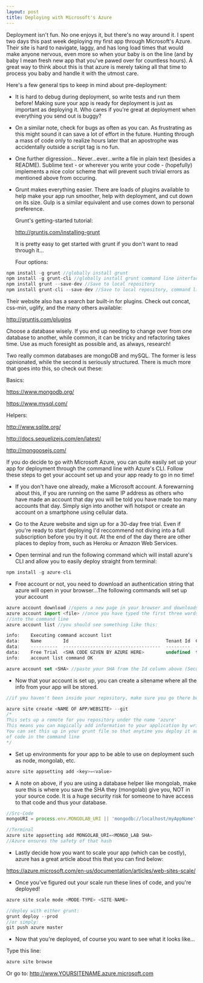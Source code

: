 ```yaml
---
layout: post
title: Deploying with Microsoft's Azure
---
```


  Deployment isn't fun. No one enjoys it, but there's no way around it.
I spent two days this past week deploying my first app through Microsoft's Azure.
Their site is hard to navigate, laggy, and has long load times that would make anyone nervous,
even more so when your baby is on the line (and by baby I mean fresh new app that you've pawed 
over for countless hours). A great way to think about this is that azure is merely taking all 
that time to process you baby and handle it with the utmost care.

  Here's a few general tips to keep in mind about pre-deployment:

* It is hard to debug during deployment, so write tests and run them before!
 Making sure your app is ready for deployment is just as important as deploying it. 
 Who cares if you're great at deployment when everything you send out is buggy?

* On a similar note, check for bugs as often as you can.
 As frustrating as this might sound it can save a lot of effort in the future. 
Hunting through a mass of code only to realize hours later that an apostrophe 
was accidentally outside a script tag is no fun.

* One further digression...
Never...ever...write a file in plain text (besides a README).
Sublime text - or wherever you write your code - (hopefully)
implements a nice color scheme that will prevent such trivial
errors as mentioned above from occuring.

* Grunt makes everything easier.
There are loads of plugins available to help make your app run smoother, help
with deployment, and cut down on its size. Gulp is a similar equivalent and use 
comes down to personal preference.

  Grunt's getting-started tutorial:
     
  <http://gruntjs.com/installing-grunt>

  It is pretty easy to get started with grunt if you don't want to read through it... 

  Four options:
  
```javascript
npm install -g grunt //globally install grunt
npm install -g grunt-cli //globally install grunt command line interface (CLI) version
npm install grunt --save-dev //Save to local repository
npm install grunt-cli --save-dev //Save to local repository, command line
```
 
  Their website also has a search bar built-in for plugins.
  Check out concat, css-min, uglify, and the many others available:

  <http://gruntjs.com/plugins>

  Choose a database wisely. 
  If you end up needing to change over from one database to another, while common,
  it can be tricky and refactoring takes time. Use as much foresight as possible and, 
  as always, research!

  Two really common databases are mongoDB and mySQL. The former is less opinionated, while the second
  is seriously structured. There is much more that goes into this, so check out these:

  Basics:
    
  <https://www.mongodb.org/>
    
  <https://www.mysql.com/>
        
  Helpers:
    
  <http://www.sqlite.org/>
    
  <http://docs.sequelizejs.com/en/latest/>
    
  <http://mongoosejs.com/>

If you do decide to go with Microsoft Azure, you can quite easily set up your app for deployment 
through the command line with Azure's CLI. Follow these steps to get your account set up and
your app ready to go in no time!
    
* If you don't have one already, make a Microsoft account. A forewarning about this, if
you are running on the same IP address as others who have made an account that day you will
be told you have made too many accounts that day. Simply sign into another wifi hotspot or
create an account on a smartphone using cellular data. 

* Go to the Azure website and sign up for a 30-day free trial. Even if you're ready to start
deploying I'd reccommend not diving into a full subscription before you try it out. At the end
of the day there are other places to deploy from, such as Heroku or Amazon Web Services. 

* Open terminal and run the following command which will install azure's CLI and allow you
to easily deploy straight from terminal:

```javascript
npm install -g azure-cli
```

* Free account or not, you need to download an authentication string that azure will open
in your browser...The following commands will set up your account

```javascript
azure account download //opens a new page in your browser and downloads file
azure account import <file> //once you have typed the first three words you can simply drag the file
//into the command line
azure account list //you should see something like this:

info:    Executing command account list
data:    Name        Id                                    Tenant Id  Current
data:    ----------  ------------------------------------  ---------  -------
data:    Free Trial  <SHA CODE GIVEN BY AZURE HERE>        undefined  true   
info:    account list command OK

azure account set <SHA> //paste your SHA from the Id column above (Secure Hash Algorithm)
```

* Now that your account is set up, you can create a sitename where all the info from your app will
be stored. 

```javascript
//if you haven't been inside your repository, make sure you go there before the next line of code

azure site create <NAME OF APP/WEBSITE> --git
/*
This sets up a remote for you repository under the name 'azure'
This means you can magically add information to your application by writing 'git push azure master'!
You can set this up in your grunt file so that anytime you deploy it automaticly runs that line
of code in the command line
*/
```

* Set up environments for your app to be able to use on deployment such as node, mongolab, etc.

```javascript      
azure site appsetting add <key>=<value>
```  

* A note on above, if you are using a database helper like mongolab, make sure this is where you save 
the SHA they (mongolab) give you, NOT in your source code. It is a huge security risk for someone to 
have access to that code and thus your database. 

```javascript
//Src-Code
mongoURI = process.env.MONGOLAB_URI || 'mongodb://localhost/myAppName';

//Terminal
azure site appsetting add MONGOLAB_URI=<MONGO_LAB SHA>
//Azure ensures the safety of that hash
```

* Lastly decide how you want to scale your app (which can be costly), azure has a great article about
this that you can find below:

<https://azure.microsoft.com/en-us/documentation/articles/web-sites-scale/>

* Once you've figured out your scale run these lines of code, and you're deployed!

```javascript
azure site scale mode <MODE-TYPE> <SITE-NAME>

//deploy with either grunt:
grunt deploy --prod 
//or simply:
git push azure master
```

* Now that you're deployed, of course you want to see what it looks like...

Type this line:

```javascript
azure site browse 
```

Or go to: http://www.YOURSITENAME.azure.microsoft.com



